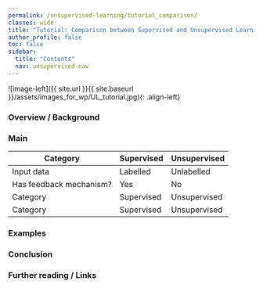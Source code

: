 ```yaml
---
permalink: /unsupervised-learning/tutorial_comparison/
classes: wide
title: "Tutorial: Comparison between Supervised and Unsupervised Learning"
author_profile: false
toc: false
sidebar:
  title: "Contents"
  nav: unsupervised-nav
---
```



![image-left]({{ site.url }}{{ site.baseurl }}/assets/images_for_wp/UL_tutorial.jpg){: .align-left}


<h3>Overview / Background</h3>

<h3>Main</h3>

| Category                         | Supervised                     | Unsupervised                   |
| -------------------------------- | ------------------------------ | ------------------------------ |
| Input data                       | Labelled                       | Unlabelled                     |
| Has feedback mechanism?          | Yes                            | No                             |
| Category                         | Supervised                     | Unsupervised                   |
| Category                         | Supervised                     | Unsupervised                   |


<h3>Examples</h3>

<h3>Conclusion</h3>

<h3>Further reading / Links</h3>
